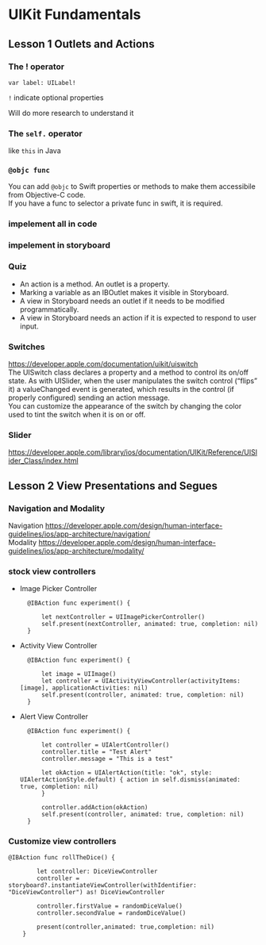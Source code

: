 # UIKit Fundamentals

## Lesson 1 Outlets and Actions

### The ! operator

    var label: UILabel!

`!` indicate optional properties

Will do more research to understand it



### The `self.` operator
like `this` in Java


### `@objc func`
You can add `@objc` to Swift properties or methods to make them accessibile from Objective-C code.  
If you have a func to selector a private func in swift, it is required.


### impelement all in code 


### impelement in storyboard

### Quiz

* An action is a method. An outlet is a property.  
* Marking a variable as an IBOutlet makes it visible in Storyboard.
* A view in Storyboard needs an outlet if it needs to be modified programmatically.
* A view in Storyboard needs an action if it is expected to respond to user input.

### Switches
https://developer.apple.com/documentation/uikit/uiswitch  
The UISwitch class declares a property and a method to control its on/off state. As with UISlider, when the user manipulates the switch control (“flips” it) a valueChanged event is generated, which results in the control (if properly configured) sending an action message.  
You can customize the appearance of the switch by changing the color used to tint the switch when it is on or off.

### Slider
https://developer.apple.com/library/ios/documentation/UIKit/Reference/UISlider_Class/index.html  


## Lesson 2 View Presentations and Segues
### Navigation and Modality
Navigation  https://developer.apple.com/design/human-interface-guidelines/ios/app-architecture/navigation/   
Modality https://developer.apple.com/design/human-interface-guidelines/ios/app-architecture/modality/  


### stock view controllers
* Image Picker Controller

        @IBAction func experiment() {

            let nextController = UIImagePickerController()
            self.present(nextController, animated: true, completion: nil)
        }
    
* Activity View Controller

        @IBAction func experiment() {

            let image = UIImage()
            let controller = UIActivityViewController(activityItems: [image], applicationActivities: nil)
            self.present(controller, animated: true, completion: nil)
        }
* Alert View Controller

        @IBAction func experiment() {

            let controller = UIAlertController()
            controller.title = "Test Alert"
            controller.message = "This is a test"

            let okAction = UIAlertAction(title: "ok", style: UIAlertActionStyle.default) { action in self.dismiss(animated: true, completion: nil)
            }

            controller.addAction(okAction)
            self.present(controller, animated: true, completion: nil)
        }

### Customize view controllers

    @IBAction func rollTheDice() {

            let controller: DiceViewController
            controller = storyboard?.instantiateViewController(withIdentifier: "DiceViewController") as! DiceViewController

            controller.firstValue = randomDiceValue()
            controller.secondValue = randomDiceValue()

            present(controller,animated: true,completion: nil)
        }
